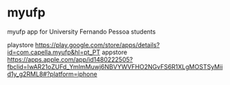 # myufp

myufp app for University Fernando Pessoa students

playstore https://play.google.com/store/apps/details?id=com.capella.myufp&hl=pt_PT
appstore https://apps.apple.com/app/id1480222505?fbclid=IwAR21oZUFd_YmImMuwj6NBVYWVFHO2NGvFS6R1XLgMOSTSyMiid1y_g2RML8#?platform=iphone
